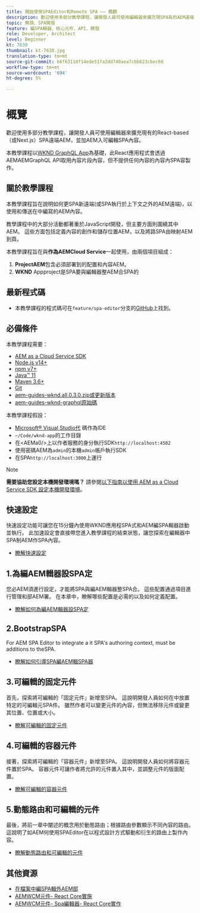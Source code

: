 ```yaml
---
title: 開始使用SPAEditor和Remote SPA —— 概觀
description: 歡迎使用多部分教學課程，讓開發人員可使用編輯器來擴充現SPA有的AEM遠端AEM內容SPA。
topic: 無頭、SPA開發
feature: 編SPA輯器、核心元件、API、開發
role: Developer, Architect
level: Beginner
kt: 7630
thumbnail: kt-7630.jpg
translation-type: tm+mt
source-git-commit: b6f63110f14ede51fa2dd740aea7cbb623cbec60
workflow-type: tm+mt
source-wordcount: '694'
ht-degree: 5%

---
```



# 概覽

歡迎使用多部分教學課程，讓開發人員可使用編輯器來擴充現有的React-based（或Next.js）SPA遠端AEM，並加AEM入可編輯SPA內容。

本教學課程以[WKND GraphQL App](https://experienceleague.adobe.com/docs/experience-manager-learn/getting-started-with-aem-headless/graphql/overview.html)為基礎，此React應用程式會透過AEMAEMGraphQL API取用內容片段內容，但不提供任何內容的內容內SPA容製作。

## 關於教學課程

本教學課程旨在說明如何更SPA新遠端(或SPA執行於上下文之外的AEM遠端)，以使用和傳送在中編寫的AEM內容。

教學課程中的大部分活動都著重於JavaScript開發，但主要方面則圍繞其中AEM。 這些方面包括定義內容的創作和儲存位置AEM，以及將路SPA由映射AEM到頁。

本教學課程旨在與&#x200B;**作為AEMCloud Service**&#x200B;一起使用，由兩個項目組成：

1. __ProjectAEM__&#x200B;包含必須部署到的配置和內容AEM。
1. __WKND__ Appproject是SPA要與編輯器整AEM合SPA的

## 最新程式碼

+ 本教學課程的程式碼可在`feature/spa-editor`分支的[GitHub](https://github.com/adobe/aem-guides-wknd-graphq)上找到。

## 必備條件

本教學課程需要：

+ [AEM as a Cloud Service SDK](https://experienceleague.adobe.com/docs/experience-manager-learn/cloud-service/local-development-environment-set-up/aem-runtime.html?lang=en)
+ [Node.js v14+](https://nodejs.org/en/)
+ [npm v7+](https://www.npmjs.com/)
+ [Java™ 11](https://downloads.experiencecloud.adobe.com/content/software-distribution/en/general.html)
+ [Maven 3.6+](https://maven.apache.org/)
+ [Git](https://git-scm.com/downloads)
+ [aem-guides-wknd.all.0.3.0.zip或更新版本](https://github.com/adobe/aem-guides-wknd/releases)
+ [aem-guides-wknd-graphql原始碼](https://github.com/adobe/aem-guides-wknd-graphql)

本教學課程假設：

+ [Microsoft® Visual Studio代](https://visualstudio.microsoft.com/) 碼作為IDE
+ `~/Code/wknd-app`的工作目錄
+ 在&lt;AEMa0/>上以作者服務的身分執行SDK`http://localhost:4502`
+ 使用密碼AEM為`admin`的本機`admin`帳戶執行SDK
+ 在SPA`http://localhost:3000`上運行

>[!NOTE]
>
> **需要協助您設定本機開發環境嗎？** 請參閱[以下指南以使用 AEM as a Cloud Service SDK 設定本機開發環境](https://experienceleague.adobe.com/docs/experience-manager-learn/cloud-service/local-development-environment-set-up/overview.html)。


## 快速設定

快速設定功能可讓您在15分鐘內使用WKND應用程SPA式和AEM編SPA輯器啟動並執行。 此加速設定會直接帶您進入教學課程的結束狀態，讓您探索在編輯器中SPA制AEM作SPA內容。

+ [瞭解快速設定](./quick-setup.md)

## 1.為編AEM輯器設SPA定

您必AEM須進行設定，才能將SPA與編AEM輯器整SPA合。 這些配置通過項目進行管理和部AEM署。 在本章中，瞭解哪些配置是必需的以及如何定義配置。

+ [瞭解如何為編AEM輯器設SPA定](./aem-configure.md)

## 2.BootstrapSPA

For AEM SPA   Editor to integrate a it SPA&#39;s authoring context, must be additions to theSPA.

+ [瞭解如何引導SPA編AEM輯SPA器](./spa-bootstrap.md)

## 3.可編輯的固定元件

首先，探索將可編輯的「固定元件」新增至SPA。 這說明開發人員如何在中放置特定的可編輯元SPA件。 雖然作者可以變更元件的內容，但無法移除元件或變更其位置、位置或大小。

+ [瞭解可編輯的固定元件](./spa-fixed-component.md)

## 4.可編輯的容器元件

接著，探索將可編輯的「容器元件」新增至SPA。 這說明開發人員如何將容器元件置於SPA。 容器元件可讓作者將允許的元件置入其中，並調整元件的版面配置。

+ [瞭解可編輯的容器元件](./spa-container-component.md)

## 5.動態路由和可編輯的元件

最後，將前一章中闡述的概念用於動態路由；根據路由參數顯示不同內容的路由。 這說明了如AEM何使用SPAEditor在以程式設計方式驅動和衍生的路由上製作內容。

+ [瞭解動態路由和可編輯的元件](./spa-dynamic-routes.md)

## 其他資源

+ [在檔案中編SPA輯外AEM部](https://experienceleague.adobe.com/docs/experience-manager-cloud-service/implementing/developing/hybrid/editing-external-spa.html)
+ [AEMWCM元件- React Core實施](https://www.npmjs.com/package/@adobe/aem-core-components-react-base)
+ [AEMWCM元件- Spa編輯器- React Core實作](https://www.npmjs.com/package/@adobe/aem-core-components-react-spa)

